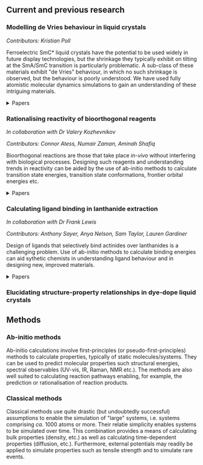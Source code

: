 
<!--[//]: # (comment)-->

<!--[//]: # (# Header 1; ## Header 2; etc.)-->

<!--[//]: # (- Bulleted list; 1. Numbered list)-->

<!--[//]: # (**Bold**; _Italic_; `Code`)-->

<!--[//]: # ( [Link](url); ![Image](src) )-->

## Current and previous research
### Modelling de Vries behaviour in liquid crystals
_Contributors: Kristian Poll_

Ferroelectric SmC* liquid crystals have the potential to be used widely in future display technologies, but the shrinkage they typically exhibit on tilting at the SmA/SmC transition is particularly problematic. A sub-class of these materials exhibit "de Vries" behaviour, in which no such shrinkage is observed, but the behaviour is poorly understood. We have used fully atomistic molecular dynamics simulations to gain an understanding of these intriguing materials.

<details>
  <summary>Papers</summary>

  <a href = "https://doi.org/10.1039/D0TC02898C">An insight into de Vries behaviour of smectic liquid crystals from atomistic molecular dynamics simulations<br><em>J. Mater. Chem. C</em>, 2020 ,<strong>8</strong> , 13040-13052</a> 

  <p align="center">
  <img width="300" src="https://pubs.rsc.org/en/Image/Get?imageInfo.ImageType=GA&imageInfo.ImageIdentifier.ManuscriptID=D0TC02898C&imageInfo.ImageIdentifier.Year=2020">
</p>

<a href ="https://doi.org/10.1039/D1MA00714A">Sub-layer rationale of anomalous layer-shrinkage from atomistic simulations of a fluorinated mesogen<br><em>Mater. Adv.</em>, 2022, <strong>3</strong>, 1212-1223</a>

<p align="center">
<img width="300" src="https://pubs.rsc.org/en/Image/Get?imageInfo.ImageType=GA&imageInfo.ImageIdentifier.ManuscriptID=D1MA00714A&imageInfo.ImageIdentifier.Year=2022">
</p>
</details>

### Rationalising reactivity of bioorthogonal reagents
_In collaboration with Dr Valery Kozhevnikov_

_Contributors: Connor Atess, Numair Zaman, Aminah Shafiq_

Bioorthogonal reactions are those that take place <em>in-vivo</em> without interfering with biological processes. Designing such reagents and understanding trends in reactivity can be aided by the use of ab-initio methods to calculate transition state energies, transition state conformations, frontier orbital energies etc.

<details>
  <summary>Papers</summary>

  <a href ="https://doi.org/10.1039/C9CC06828G">Iridium(iii) complexes of 1,2,4-triazines as potential bioorthogonal reagents: metal coordination facilitates luminogenic reaction with strained cyclooctynes<br><em>Chem. Commun.</em>, 2019, <strong>55</strong> , 14283-14286</a> 

  <p align="center">
  <img width="300" src="https://pubs.rsc.org/en/Image/Get?imageInfo.ImageType=GA&imageInfo.ImageIdentifier.ManuscriptID=C9CC06828G&imageInfo.ImageIdentifier.Year=2019">
  </p>
</details>

### Calculating ligand binding in lanthanide extraction
_In collaboration with Dr Frank Lewis_

_Contributors: Anthony Sayer, Anya Nelson, Sam Taylor, Lauren Gardiner_

Design of ligands that selectively bind actinides over lanthanides is a challenging problem. Use of ab-initio methods to calculate binding energies can aid sythetic chemists in understanding ligand behaviour and in designing new, improved materials.

<details>
  <summary>Papers</summary>

  <a href ="https://doi.org/10.1002/chem.201903685">Exploring the Subtle Effect of Aliphatic Ring Size on Minor Actinide-Extraction Properties and Metal Ion Speciation in Bis-1,2,4-Triazine Ligands<br><em>Chem. Eur. J.</em>, 2020, <strong>26</strong> , 428-437</a> 

  <p align="center">
  <img width="300" src="https://chemistry-europe.onlinelibrary.wiley.com/cms/asset/ce3c2eea-b92a-44a5-8c1b-8763b35e2a5a/chem201903685-toc-0001-m.jpg">
  </p>
</details>

### Elucidating structure-property relationships in dye-dope liquid crystals


## Methods
### Ab-initio methods
Ab-initio calculations involve first-principles (or pseudo-first-principles) methods to calculate properties, typically of static molecules/systems. They can be used to predict molecular properties such structural energies, spectral observables (UV-vis, IR, Raman, NMR etc.). The methods are also well suited to calculating reaction pathways enabling, for example, the prediction or rationalisation of reaction products.

### Classical methods
Classical methods use quite drastic (but undoubtedly successful) assumptions to enable the simulation of "large" systems, i.e. systems comprising <i>ca</i>. 1000 atoms or more. Their relatie simplicity enables  systems to be simulated over time. This combination provides a means of calculating bulk properties (density, etc.) as well as calculating time-dependent properties (diffusion, etc.). Furthermore, external potentials may readily be applied to simulate properties such as tensile strength and to simulate rare events.

